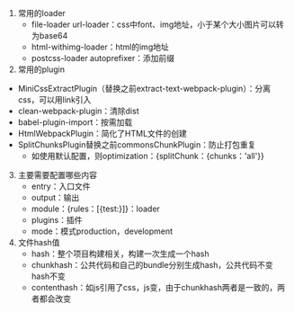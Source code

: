 1. 常用的loader
	- file-loader url-loader：css中font、img地址，小于某个大小图片可以转为base64
	- html-withimg-loader：html的img地址
	- postcss-loader autoprefixer：添加前缀
2. 常用的plugin
  - MiniCssExtractPlugin（替换之前extract-text-webpack-plugin）：分离css，可以用link引入
  - clean-webpack-plugin：清除dist
  - babel-plugin-import：按需加载
  - HtmlWebpackPlugin：简化了HTML文件的创建
  - SplitChunksPlugin替换之前commonsChunkPlugin：防止打包重复
    - 如使用默认配置，则optimization：{splitChunk：{chunks：'all'}}
3. 主要需要配置哪些内容
   - entry：入口文件
   - output：输出
   - module：{rules：[{test:}]}：loader
   - plugins：插件
   - mode：模式production，development
4. 文件hash值
   - hash：整个项目构建相关，构建一次生成一个hash
   - chunkhash：公共代码和自己的bundle分别生成hash，公共代码不变hash不变
   - contenthash：如js引用了css，js变，由于chunkhash两者是一致的，两者都会改变


